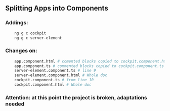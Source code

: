 ## Splitting Apps into Components ##


### Addings: ###
```sh
    ng g c cockpit
    ng g c server-element
```

### Changes on: ###
```sh
    app.component.html # comented blocks copied to cockpit.component.html and server-elements.component.html
    app.component.ts # commented blocks copied to cockpit.component.ts
    server-element.component.ts # line 9
    server-element.component.html # Whole doc
    cockpit.component.ts # from line 10 
    cockpit.component.html # Whole doc
```


### Attention: at this point the project is broken, adaptations needed ###
